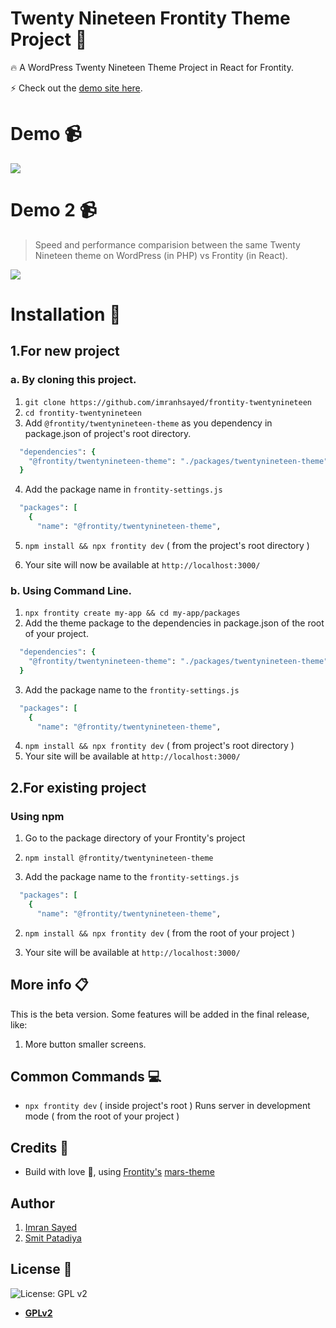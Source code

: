 # Twenty Nineteen Frontity Theme Project :art:

:fire: A WordPress Twenty Nineteen Theme Project in React for Frontity.

:zap: Check out the [demo site here](https://twentynineteen.frontity.org/).

# Demo :video_camera:

![](demo.gif)

# Demo 2 :video_camera:

> Speed and performance comparision between the same Twenty Nineteen theme on WordPress (in PHP) vs Frontity (in React).

![](demo-compare.gif)

# Installation :wrench:

## 1.For new project

### a. By cloning this project.

1. `git clone https://github.com/imranhsayed/frontity-twentynineteen`
2. `cd frontity-twentynineteen`
3. Add `@frontity/twentynineteen-theme` as you dependency in package.json of project's root directory.
```ruby
  "dependencies": {
    "@frontity/twentynineteen-theme": "./packages/twentynineteen-theme"
  }
```
4. Add the package name in `frontity-settings.js`
```ruby
  "packages": [
    {
      "name": "@frontity/twentynineteen-theme",
```

5. `npm install && npx frontity dev` ( from the project's root directory )
 
6. Your site will now be available at `http://localhost:3000/`

### b. Using Command Line.

1. `npx frontity create my-app && cd my-app/packages`
2. Add the theme package to the dependencies in package.json of the root of your project.
```ruby
  "dependencies": {
    "@frontity/twentynineteen-theme": "./packages/twentynineteen-theme"
  }
```
3. Add the package name to the `frontity-settings.js`
```ruby
  "packages": [
    {
      "name": "@frontity/twentynineteen-theme",
```
4. `npm install && npx frontity dev` ( from project's root directory )
5. Your site will be available at `http://localhost:3000/`

## 2.For existing project

### Using npm
1. Go to the package directory of your Frontity's project
2. `npm install @frontity/twentynineteen-theme`

3. Add the package name to the `frontity-settings.js`
```ruby
  "packages": [
    {
      "name": "@frontity/twentynineteen-theme",
```
2. `npm install && npx frontity dev` ( from the root of your project )

3. Your site will be available at `http://localhost:3000/`

## More info :clipboard:

This is the beta version. Some features will be added in the final release, like:

1. More button smaller screens.

## Common Commands :computer:

- `npx frontity dev` ( inside project's root ) Runs server in development mode ( from the root of your project )

## Credits :white_flower:

- Build with love :blue_heart:, using [Frontity's](https://frontity.org) [mars-theme](https://www.npmjs.com/package/@frontity/mars-theme)

## Author

1. [Imran Sayed](https://twitter.com/imranhsayed)
2. [Smit Patadiya](https://twitter.com/smit_patadiya)

## License :scroll:

![License: GPL v2](https://img.shields.io/badge/License-GPL%20v2-blue.svg)

- **[GPLv2](https://www.gnu.org/licenses/old-licenses/gpl-2.0.en.html)**
